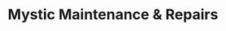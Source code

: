 ---
title: "Mystic Maintenance & Repairs"
url: /islip/mystic-maintenance-and-repairs/
shop: interior decoration
---